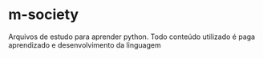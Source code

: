 # m-society
Arquivos de estudo para aprender python. Todo conteúdo utilizado é paga aprendizado e desenvolvimento da linguagem
